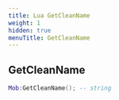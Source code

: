 ```yaml
---
title: Lua GetCleanName
weight: 1
hidden: true
menuTitle: GetCleanName
---
```

## GetCleanName
```lua
Mob:GetCleanName(); -- string
```